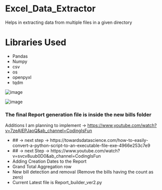 # Excel_Data_Extractor
Helps in extracting data from multiple files in a given directory

<H1> Libraries Used </H1>
<ul>
  <li>Pandas</li>
  <li>Numpy</li>
  <li>csv</li>
  <li>os</li>
  <li>openpyxl</li>
  <li>tqdm</li>  
</ul>

![image](https://user-images.githubusercontent.com/40340633/187672638-794c24bf-03bd-4bd4-b3b8-5b48d38ff049.png)


![image](https://user-images.githubusercontent.com/40340633/187672432-cfc238d1-d924-4ec3-8852-617ec54b3b35.png)


<h3>The final Report generation file is inside the new bills folder</h3>

Additions I am planning to implement -> https://www.youtube.com/watch?v=7zeAIEPJaoQ&ab_channel=CodingIsFun

<ul>
  <li>## -> next step -> https://towardsdatascience.com/how-to-easily-convert-a-python-script-to-an-executable-file-exe-4966e253c7e9</li>
  <li>## -> next Step -> https://www.youtube.com/watch?v=svcv8uub0D0&ab_channel=CodingIsFun</li>
  <li>Adding Creation Dates to the Report</li>
  <li>Grand Total Aggregation row</li>
  <li>New bill detection and removal (Remove the bills having the count as zero)</li>
  <li>Current Latest file is Report_builder_ver2.py</li>
</ul>
